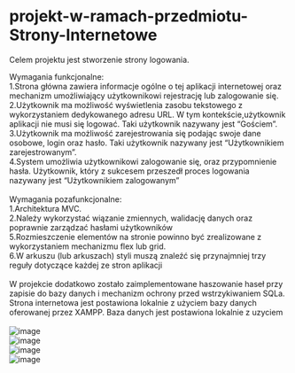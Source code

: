 # projekt-w-ramach-przedmiotu-Strony-Internetowe

Celem projektu jest stworzenie strony logowania.<br />

Wymagania funkcjonalne:<br />
1.Strona główna zawiera informacje ogólne o tej aplikacji internetowej oraz mechanizm umożliwiający użytkownikowi rejestrację lub zalogowanie się.<br />
2.Użytkownik ma możliwość wyświetlenia zasobu tekstowego z wykorzystaniem dedykowanego adresu URL. W tym kontekście,użytkownik aplikacji nie musi się logować. Taki użytkownik nazywany jest “Gościem”.<br />
3.Użytkownik ma możliwość zarejestrowania się podając swoje dane osobowe, login oraz hasło. Taki użytkownik nazywany jest “Użytkownikiem zarejestrowanym”.<br />
4.System umożliwia użytkownikowi zalogowanie się, oraz przypomnienie hasła. Użytkownik, który z sukcesem przeszedł proces logowania nazywany jest “Użytkownikiem zalogowanym”<br />
<br />
Wymagania pozafunkcjonalne:<br />
1.Architektura MVC.<br />
2.Należy wykorzystać wiązanie zmiennych, walidację danych oraz poprawnie zarządzać hasłami użytkowników<br />
5.Rozmieszczenie elementów na stronie powinno być zrealizowane z wykorzystaniem mechanizmu flex lub grid.<br />
6.W arkuszu (lub arkuszach) styli muszą znaleźć się przynajmniej trzy reguły dotyczące każdej ze stron aplikacji<br />
<br />
W projekcie dodatkowo zostało zaimplementowane haszowanie haseł przy zapisie do bazy danych i mechanizm ochrony przed wstrzykiwaniem SQLa. Strona internetowa jest postawiona lokalnie z użyciem bazy danych oferowanej przez XAMPP.
Baza danych jest postawiona lokalnie z uzyciem <br />
 <br />
![image](https://user-images.githubusercontent.com/67105405/213755900-588709c1-0488-4fe8-826e-8e37ad45ca33.png)
<br />
![image](https://user-images.githubusercontent.com/67105405/213756245-6852e7cf-3cc6-4ad2-92d1-807c9f19eead.png)
<br />
![image](https://user-images.githubusercontent.com/67105405/213756378-7d1551c2-c18d-42d3-be8f-e8e22af3d08c.png)
<br />
![image](https://user-images.githubusercontent.com/67105405/213756485-7c93e5df-bf93-4e85-a5d7-e0e87af256ec.png)


